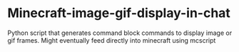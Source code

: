 # Minecraft-image-gif-display-in-chat
Python script that generates command block commands to display image or gif frames. Might eventually feed directly into minecraft using mcscript
